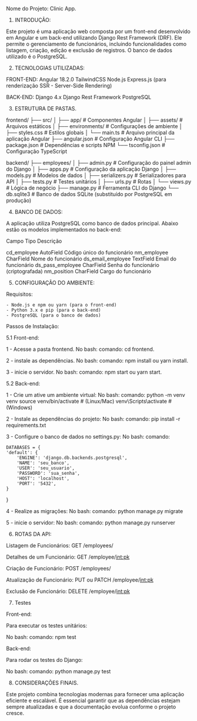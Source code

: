 Nome do Projeto: Clinic App. 


1. INTRODUÇÃO:

Este projeto é uma aplicação web composta por um front-end desenvolvido em Angular e um back-end utilizando Django Rest Framework (DRF). Ele permite o gerenciamento de funcionários, incluindo funcionalidades como listagem, criação, edição e exclusão de registros. O banco de dados utilizado é o PostgreSQL.

2. TECNOLOGIAS UTILIZADAS:

FRONT-END:
Angular 18.2.0
TailwindCSS
Node.js
Express.js (para renderização SSR - Server-Side Rendering)

BACK-END:
Django 4.x
Django Rest Framework
PostgreSQL

3. ESTRUTURA DE PASTAS.

frontend/
├── src/
│   ├── app/                  # Componentes Angular
│   ├── assets/               # Arquivos estáticos
│   ├── environments/         # Configurações de ambiente
│   ├── styles.css            # Estilos globais
│   └── main.ts               # Arquivo principal da aplicação Angular
├── angular.json              # Configuração Angular CLI
├── package.json              # Dependências e scripts NPM
└── tsconfig.json             # Configuração TypeScript


backend/
├── employees/
│   ├── admin.py              # Configuração do painel admin do Django
│   ├── apps.py               # Configuração da aplicação Django
│   ├── models.py             # Modelos de dados
│   ├── serializers.py        # Serializadores para API
│   ├── tests.py              # Testes unitários
│   ├── urls.py               # Rotas
│   └── views.py              # Lógica de negócio
├── manage.py                 # Ferramenta CLI do Django
└── db.sqlite3                # Banco de dados SQLite (substituído por PostgreSQL em produção)

4. BANCO DE DADOS:

A aplicação utiliza PostgreSQL como banco de dados principal. Abaixo estão os modelos implementados no back-end:

Campo	                  Tipo                   Descrição
                 	               
cd_employee	            AutoField	      Código único do funcionário
nm_employee	            CharField	      Nome do funcionário
ds_email_employee	    TextField	      Email do funcionário
ds_pass_employee	    CharField	      Senha do funcionário (criptografada)
nm_position	            CharField	      Cargo do funcionário


5. CONFIGURAÇÃO DO AMBIENTE:

Requisitos:

    - Node.js e npm ou yarn (para o front-end)
    - Python 3.x e pip (para o back-end)
    - PostgreSQL (para o banco de dados)

Passos de Instalação:

5.1 Front-end:

1 - Acesse a pasta frontend.
No bash: 
    comando: cd frontend.

2 - instale as dependências.
No bash: 
    comando: npm install ou yarn install.

3 - inicie o servidor.
No bash:
    comando: npm start ou yarn start.

5.2 Back-end:

1 - Crie um ative um ambiente virtual:
No bash:
    comando: python -m venv venv
             source venv/bin/activate  # (Linux/Mac)
             venv\Scripts\activate     # (Windows)
             
2 - Instale as dependências do projeto:
No bash:
    comando: pip install -r requirements.txt

3 - Configure o banco de dados no settings.py:
No bash:
    comando: 
    
    DATABASES = {
    'default': {
        'ENGINE': 'django.db.backends.postgresql',
        'NAME': 'seu_banco',
        'USER': 'seu_usuario',
        'PASSWORD': 'sua_senha',
        'HOST': 'localhost',
        'PORT': '5432',
    }
}

4 - Realize as migrações: 
No bash:
    comando: python manage.py migrate

5 - inicie o servidor:
No bash: 
    comando: python manage.py runserver

6. ROTAS DA API:

Listagem de Funcionários:
GET /employees/

Detalhes de um Funcionário:
GET /employee/<int:pk>

Criação de Funcionário:
POST /employees/

Atualização de Funcionário:
PUT ou PATCH /employee/<int:pk>

Exclusão de Funcionário:
DELETE /employee/<int:pk>

7. Testes

Front-end:

Para executar os testes unitários:

No bash: 
    comando: npm test

Back-end:

Para rodar os testes do Django:

No bash:
    comando: python manage.py test

8. CONSIDERAÇÕES FINAIS.

Este projeto combina tecnologias modernas para fornecer uma aplicação eficiente e escalável. É essencial garantir que as dependências estejam sempre atualizadas e que a documentação evolua conforme o projeto cresce.






